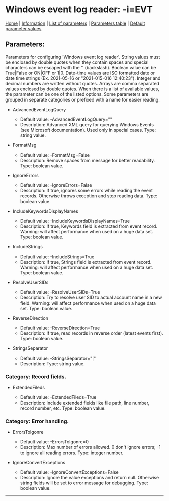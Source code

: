 # Windows event log reader: -i=EVT

[Home](../Readme.md) | [Information](evt_info.md) | [List of parameters](evt_parameters.md) | [Parameters table](evt_parameters_table.md) |  [Default parameter values](evt_parameters_defaults.md)

## Parameters:
Parameters for configuring 'Windows event log reader'. String values must be enclosed by double quotes when
they contain spaces and special characters can be escaped with the '\' (backslash). Boolean value can be
True|False or ON|OFF or 1|0. Date-time values are ISO formatted date or date time strings (Ex. 2021-05-16 or
"2021-015-016 12:40:23"). Integer and decimal numbers are written without quotes. Arrays are comma separated
values enclosed by double quotes. When there is a list of available values, the parameter can be one of the
listed options. Some parameters are grouped in separate categories or prefixed with a name for easier reading.

 - AdvancedEventLogQuery

	* Default value: -AdvancedEventLogQuery=""
	* Description: Advanced XML query for querying Windows Events (see Microsoft documentation).
	Used only in special cases. Type: string value.

 - FormatMsg

	* Default value: -FormatMsg=False
	* Description: Remove spaces from message for better readability. Type: boolean value.

 - IgnoreErrors

	* Default value: -IgnoreErrors=False
	* Description: If true, ignores some errors while reading the event records. Otherwise throws
	exception and stop reading data. Type: boolean value.

 - IncludeKeywordsDisplayNames

	* Default value: -IncludeKeywordsDisplayNames=True
	* Description: If true, Keywords field is extracted from event record. Warning: will affect
	performance when used on a huge data set. Type: boolean value.

 - IncludeStrings

	* Default value: -IncludeStrings=True
	* Description: If true, Strings field is extracted from event record. Warning: will affect
	performance when used on a huge data set. Type: boolean value.

 - ResolveUserSIDs

	* Default value: -ResolveUserSIDs=True
	* Description: Try to resolve user SID to actual account name in a new field. Warning: will
	affect performance when used on a huge data set. Type: boolean value.

 - ReverseDirection

	* Default value: -ReverseDirection=True
	* Description: If true, read records in reverse order (latest events first). Type: boolean
	value.

 - StringsSeparator

	* Default value: -StringsSeparator="|"
	* Description: Type: string value.

### Category: Record fields.

 - ExtendedFileds

	* Default value: -ExtendedFileds=True
	* Description: Include extended fields like file path, line number, record number, etc. Type:
	boolean value.

### Category: Error handling.

 - ErrorsToIgonre

	* Default value: -ErrorsToIgonre=0
	* Description: Max number of errors allowed. 0 don't ignore errors; -1 to ignore all reading
	errors. Type: integer number.

 - IgnoreConvertExceptions

	* Default value: -IgnoreConvertExceptions=False
	* Description: Ignore the value exceptions and return null. Otherwise string fields will be set
	to error message for debugging. Type: boolean value.


------------------------------------------------------------

